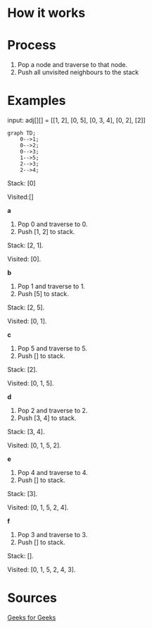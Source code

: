 # How it works
# Process
1. Pop a node and traverse to that node.
2. Push all unvisited neighbours to the stack
# Examples
input: adj[][] = [[1, 2], [0, 5], [0, 3, 4], [0, 2], [2]]
```mermaid
graph TD;
    0-->1;
    0-->2;
    0-->3;
    1-->5;
    2-->3;
    2-->4;
```
Stack: [0]

Visited:[]

**a**
1. Pop 0 and traverse to 0.
2. Push [1, 2] to stack.

Stack: [2, 1].

Visited: [0].

**b**
1. Pop 1 and traverse to 1.
2. Push [5] to stack.

Stack: [2, 5].

Visited: [0, 1].

**c**
1. Pop 5 and traverse to 5.
2. Push [] to stack.

Stack: [2].

Visited: [0, 1, 5].

**d**
1. Pop 2 and traverse to 2.
2. Push [3, 4] to stack.

Stack: [3, 4].

Visited: [0, 1, 5, 2].

**e**
1. Pop 4 and traverse to 4.
2. Push [] to stack.

Stack: [3].

Visited: [0, 1, 5, 2, 4].

**f**
1. Pop 3 and traverse to 3.
2. Push [] to stack.

Stack: [].

Visited: [0, 1, 5, 2, 4, 3].



# Sources
[Geeks for Geeks](https://www.geeksforgeeks.org/depth-first-search-or-dfs-for-a-graph/)
